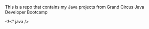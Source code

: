 <p>This is a repo that contains my Java projects from Grand Circus Java Developer Bootcamp </p>


<!-# java />

